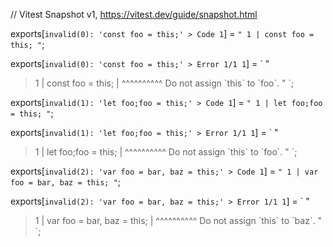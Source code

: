 // Vitest Snapshot v1, https://vitest.dev/guide/snapshot.html

exports[`invalid(0): 'const foo = this;' > Code 1`] = `
"
  1 | const foo = this;
"
`;

exports[`invalid(0): 'const foo = this;' > Error 1/1 1`] = `
"
> 1 | const foo = this;
    |       ^^^^^^^^^^ Do not assign \`this\` to \`foo\`.
"
`;

exports[`invalid(1): 'let foo;foo = this;' > Code 1`] = `
"
  1 | let foo;foo = this;
"
`;

exports[`invalid(1): 'let foo;foo = this;' > Error 1/1 1`] = `
"
> 1 | let foo;foo = this;
    |         ^^^^^^^^^^ Do not assign \`this\` to \`foo\`.
"
`;

exports[`invalid(2): 'var foo = bar, baz = this;' > Code 1`] = `
"
  1 | var foo = bar, baz = this;
"
`;

exports[`invalid(2): 'var foo = bar, baz = this;' > Error 1/1 1`] = `
"
> 1 | var foo = bar, baz = this;
    |                ^^^^^^^^^^ Do not assign \`this\` to \`baz\`.
"
`;
